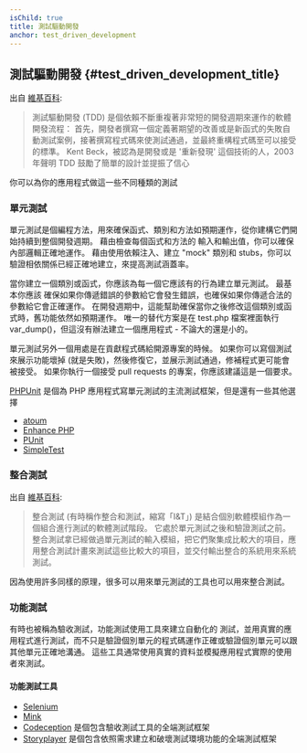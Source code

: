 ```yaml
---
isChild: true
title: 測試驅動開發
anchor: test_driven_development
---
```


## 測試驅動開發 {#test_driven_development_title}

出自 [維基百科](http://en.wikipedia.org/wiki/Test-driven_development):

> 測試驅動開發 (TDD) 是個依賴不斷重複著非常短的開發週期來運作的軟體開發流程： 首先，開發者撰寫一個定義著期望的改善或是新函式的失敗自動測試案例，接著撰寫程式碼來使測試通過，並最終重構程式碼至可以接受的標準。 Kent Beck，被認為是開發或是 '重新發現' 這個技術的人，2003 年聲明 TDD 鼓勵了簡單的設計並提振了信心

你可以為你的應用程式做這一些不同種類的測試

### 單元測試

單元測試是個編程方法，用來確保函式、類別和方法如預期運作，從你建構它們開始持續到整個開發週期。 藉由檢查每個函式和方法的
輸入和輸出值，你可以確保內部邏輯正確地運作。 藉由使用依賴注入、建立 "mock" 類別和 stubs，你可以驗證相依關係已經正確地建立，來提高測試涵蓋率。

當你建立一個類別或函式，你應該為每一個它應該有的行為建立單元測試。 最基本你應該
確保如果你傳遞錯誤的參數給它會發生錯誤，也確保如果你傳遞合法的參數給它會正確運作。
在開發週期中，這能幫助確保當你之後修改這個類別或函式時，舊功能依然如預期運作。 唯一的替代方案是在 test.php 檔案裡面執行 var_dump()，但這沒有辦法建立一個應用程式 - 不論大的還是小的。

單元測試另外一個用處是在貢獻程式碼給開源專案的時候。 如果你可以寫個測試來展示功能壞掉 (就是失敗)，然後修復它，並展示測試通過，修補程式更可能會被接受。 如果你執行一個接受 pull requests 的專案，你應該建議這是一個要求。

[PHPUnit](http://phpunit.de) 是個為 PHP
應用程式寫單元測試的主流測試框架，但是還有一些其他選擇

* [atoum](https://github.com/atoum/atoum)
* [Enhance PHP](https://github.com/Enhance-PHP/Enhance-PHP)
* [PUnit](http://punit.smf.me.uk/)
* [SimpleTest](http://simpletest.org)


### 整合測試

出自 [維基百科](http://en.wikipedia.org/wiki/Integration_testing):

> 整合測試 (有時稱作整合和測試，縮寫「I&T」) 是結合個別軟體模組作為一個組合進行測試的軟體測試階段。 它處於單元測試之後和驗證測試之前。 整合測試拿已經做過單元測試的輸入模組，把它們聚集成比較大的項目，應用整合測試計畫來測試這些比較大的項目，並交付輸出整合的系統用來系統測試。

因為使用許多同樣的原理，很多可以用來單元測試的工具也可以用來整合測試。

### 功能測試

有時也被稱為驗收測試，功能測試使用工具來建立自動化的
測試，並用真實的應用程式進行測試，而不只是驗證個別單元的程式碼運作正確或驗證個別單元可以跟其他單元正確地溝通。 這些工具通常使用真實的資料並模擬應用程式實際的使用者來測試。

#### 功能測試工具

* [Selenium](http://seleniumhq.com)
* [Mink](http://mink.behat.org)
* [Codeception](http://codeception.com) 是個包含驗收測試工具的全端測試框架
* [Storyplayer](http://datasift.github.io/storyplayer) 是個包含依照需求建立和破壞測試環境功能的全端測試框架
